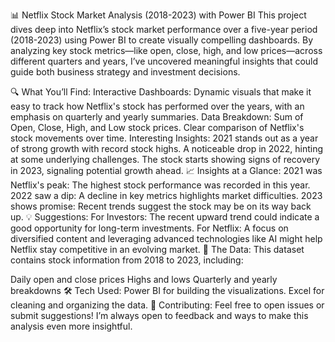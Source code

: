 📊 Netflix Stock Market Analysis (2018-2023) with Power BI
This project dives deep into Netflix’s stock market performance over a five-year period (2018-2023) using Power BI to create visually compelling dashboards. By analyzing key stock metrics—like open, close, high, and low prices—across different quarters and years, I’ve uncovered meaningful insights that could guide both business strategy and investment decisions.

🔍 What You’ll Find:
Interactive Dashboards: Dynamic visuals that make it easy to track how Netflix's stock has performed over the years, with an emphasis on quarterly and yearly summaries.
Data Breakdown:
Sum of Open, Close, High, and Low stock prices.
Clear comparison of Netflix's stock movements over time.
Interesting Insights:
2021 stands out as a year of strong growth with record stock highs.
A noticeable drop in 2022, hinting at some underlying challenges.
The stock starts showing signs of recovery in 2023, signaling potential growth ahead.
📈 Insights at a Glance:
2021 was Netflix's peak: The highest stock performance was recorded in this year.
2022 saw a dip: A decline in key metrics highlights market difficulties.
2023 shows promise: Recent trends suggest the stock may be on its way back up.
💡 Suggestions:
For Investors: The recent upward trend could indicate a good opportunity for long-term investments.
For Netflix: A focus on diversified content and leveraging advanced technologies like AI might help Netflix stay competitive in an evolving market.
📂 The Data:
This dataset contains stock information from 2018 to 2023, including:

Daily open and close prices
Highs and lows
Quarterly and yearly breakdowns
🛠️ Tech Used:
Power BI for building the visualizations.
Excel for cleaning and organizing the data.
🤝 Contributing:
Feel free to open issues or submit suggestions! I’m always open to feedback and ways to make this analysis even more insightful.

